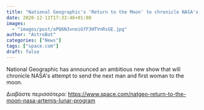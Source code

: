 ```yaml
---
title: "National Geographic's 'Return to the Moon' to chronicle NASA's Artemis astronauts and lunar missions"
date: 2020-12-11T17:33:46+01:00
images:
  - "images/post/aPQ6N3vneiGfF3HTVnRsGE.jpg"
author: "AstroBot"
categories: ["News"]
tags: ["space.com"]
draft: false
---
```


National Geographic has announced an ambitious new show that will chronicle NASA's attempt to send the next man and first woman to the moon. 

Διαβάστε περισσότερα: https://www.space.com/natgeo-return-to-the-moon-nasa-artemis-lunar-program
